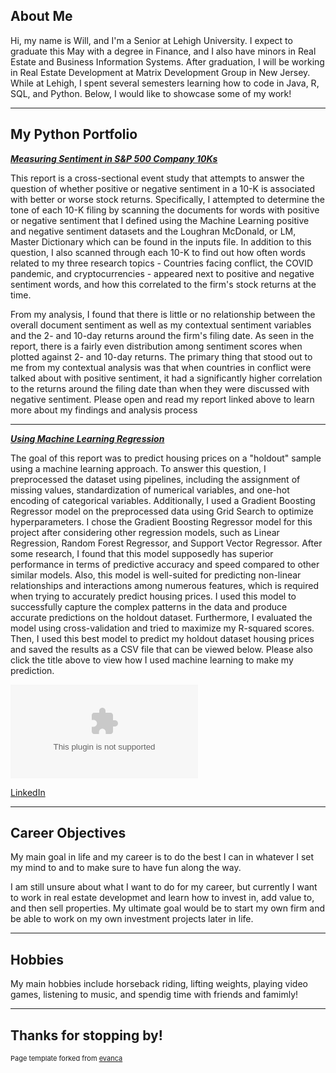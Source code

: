 ## About Me

Hi, my name is Will, and I'm a Senior at Lehigh University. I expect to graduate this May with a degree in Finance, and I also have minors in Real Estate and Business Information Systems. After graduation, I will be working in Real Estate Development at Matrix Development Group in New Jersey. While at Lehigh, I spent several semesters learning how to code in Java, R, SQL, and Python. Below, I would like to showcase some of my work!

---

## My Python Portfolio

<!-- You can link to other websites, PDFs in this repo, and other pages in this repo -->

_**[Measuring Sentiment in S&P 500 Company 10Ks](report/report.md)**_

This report is a cross-sectional event study that attempts to answer the question of whether positive or negative sentiment in a 10-K is associated with better or worse stock returns. Specifically, I attempted to determine the tone of each 10-K filing by scanning the documents for words with positive or negative sentiment that I defined using the Machine Learning positive and negative sentiment datasets and the Loughran McDonald, or LM, Master Dictionary which can be found in the inputs file. In addition to this question, I also scanned through each 10-K to find out how often words related to my three research topics - Countries facing conflict, the COVID pandemic, and cryptocurrencies - appeared next to positive and negative sentiment words, and how this correlated to the firm's stock returns at the time.

From my analysis, I found that there is little or no relationship between the overall document sentiment as well as my contextual sentiment variables and the 2- and 10-day returns around the firm's filing date. As seen in the report, there is a fairly even distribution among sentiment scores when plotted against 2- and 10-day returns. The primary thing that stood out to me from my contextual analysis was that when countries in conflict were talked about with positive sentiment, it had a significantly higher correlation to the returns around the filing date than when they were discussed with negative sentiment. Please open and read my report linked above to learn more about my findings and analysis process
 
---

_**[Using Machine Learning Regression](report/best_model.md)**_

The goal of this report was to predict housing prices on a "holdout" sample using a machine learning approach. To answer this question, I preprocessed the dataset using pipelines, including the assignment of missing values, standardization of numerical variables, and one-hot encoding of categorical variables. Additionally, I used a Gradient Boosting Regressor model on the preprocessed data using Grid Search to optimize hyperparameters. I chose the Gradient Boosting Regressor model for this project after considering other regression models, such as Linear Regression, Random Forest Regressor, and Support Vector Regressor. After some research, I found that this model supposedly has superior performance in terms of predictive accuracy and speed compared to other similar models. Also, this model is well-suited for predicting non-linear relationships and interactions among numerous features, which is required when trying to accurately predict housing prices. I used this model to successfully capture the complex patterns in the data and produce accurate predictions on the holdout dataset. Furthermore, I evaluated the model using cross-validation and tried to maximize my R-squared scores. Then, I used this best model to predict my holdout dataset housing prices and saved the results as a CSV file that can be viewed below. Please also click the title above to view how I used machine learning to make my prediction.

![Click Here to See My Prediction](report/MY_PREDICTIONS.csv)

<a href="https://williamroth82.github.io/report/MY_PREDICTIONS.csv">LinkedIn</a> 

---

## Career Objectives

My main goal in life and my career is to do the best I can in whatever I set my mind to and to make sure to have fun along the way.

I am still unsure about what I want to do for my career, but currently I want to work in real estate developmet and learn how to invest in, add value to, and then sell properties. My ultimate goal would be to start my own firm and be able to work on my own investment projects later in life.

---

## Hobbies

My main hobbies include horseback riding, lifting weights, playing video games, listening to music, and spendig time with friends and famimly!

---

## Thanks for stopping by!
<p style="font-size:11px">Page template forked from <a href="https://github.com/evanca/quick-portfolio">evanca</a></p>
<!-- Remove above link if you don't want to attibute -->
